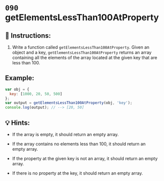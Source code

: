# `090` getElementsLessThan100AtProperty

## 📝 Instructions:

1. Write a function called `getElementsLessThan100AtProperty`. Given an object and a key, `getElementsLessThan100AtProperty` returns an array containing all the elements of the array located at the given key that are less than 100.

## Example:

```js
var obj = {
  key: [1000, 20, 50, 500]
};
var output = getElementsLessThan100AtProperty(obj, 'key');
console.log(output); // --> [20, 50]
```

## 💡 Hints:

+ If the array is empty, it should return an empty array.

+ If the array contains no elements less than 100, it should return an empty array.

+ If the property at the given key is not an array, it should return an empty array.

+ If there is no property at the key, it should return an empty array.
